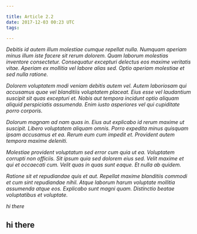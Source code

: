 ```yaml
---

title: Article 2.2 
date: 2017-12-03 00:23 UTC
tags: 

---
```


*Debitis id autem illum molestiae cumque repellat nulla. Numquam aperiam minus illum iste facere sit rerum dolorem. Quam laborum molestias inventore consectetur. Consequatur excepturi delectus eos maxime veritatis vitae. Aperiam ex mollitia vel labore alias sed. Optio aperiam molestiae et sed nulla ratione.*

*Dolorem voluptatem modi veniam debitis autem vel. Autem laboriosam qui accusamus quae vel blanditiis voluptatem placeat. Eius esse vel laudantium suscipit sit quas excepturi et. Nobis aut tempora incidunt optio aliquam aliquid perspiciatis assumenda. Enim iusto asperiores vel qui cupiditate porro corporis.*

*Dolorum magnam ad nam quas in. Eius aut explicabo id rerum maxime ut suscipit. Libero voluptatem aliquam omnis. Porro expedita minus quisquam ipsam accusamus et ea. Rerum eum cum impedit et. Provident autem tempora maxime deleniti.*

*Molestiae provident voluptatum sed error cum quia ut ea. Voluptatem corrupti non officiis. Sit ipsum quia sed dolorem eius sed. Velit maxime et qui et occaecati cum. Velit quas in quas sunt eaque. Et nulla ab quidem.*

*Ratione sit et repudiandae quis et aut. Repellat maxime blanditiis commodi et cum sint repudiandae nihil. Atque laborum harum voluptate mollitia assumenda atque eos. Explicabo sunt magni quam. Distinctio beatae voluptatibus et voluptate.*


*hi there*

hi there
--------